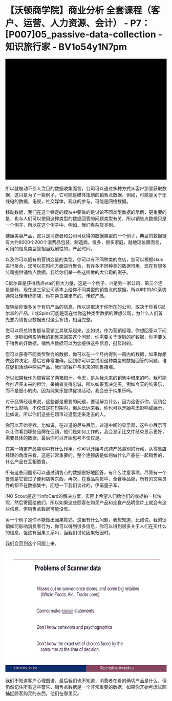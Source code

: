 # 【沃顿商学院】商业分析 全套课程（客户、运营、人力资源、会计） - P7：[P007]05_passive-data-collection - 知识旅行家 - BV1o54y1N7pm

![](img/06eddece2a756ad3138b4e425fa817c5_0.png)

所以就被动不引人注目的数据收集而言，公司可以通过多种方式从客户那里获取数据，这只是为了一些例子，它可能是媒体策划的销售点数据，例如，可能是关于无线电的数据，电视，社交媒体，观众的参与，可能是网络数据。

移动数据，我们在这个特定的模块中要做的是讨论不同类型数据的示例，更重要的是，也与人们可以使用这种类型的数据回答的问题类型有关，所以销售点数据只是一个例子，所以在这个例子中，例如，我们看杂货类别。

健康美容产品，这只是消费者和公司可获得的数据类型的一个例子，典型的数据链有大约8000个200个消费品包装，制造商，很多，很多家庭，就地理位置而言，可用的信息类型是相当戏剧性的，产品时间。

以及你可以拥有的营销变量的类型，你可以有不同种类的商店，您可以根据skus进行聚合，您可以在时间方面进行聚合，有许多不同种类的数据可用，现在有很多公司提供销售点数据，我给你们举一些这样做的大公司的例子。

C尼尔森是获得场点eta的巨大力量，这是一个例子，iri是另一家公司，第三个连是旋转，现在这三家公司基本上给你不同类型的销售点的数据，所以II中的AC磨坊通常处理传统商店，你在杂货店里有的，传统产品。

旋转给你很多关于有机产品的信息，所以这取决于你所在的公司，取决于你看C尼尔森的产品，ii或Spins可能是现在给你这种类型数据的理想公司，为什么人们首先要为销售点数据支付这么多钱，相当完整。

您可以将总销售额与营销工具联系起来，比如说，作为营销经理，你想回答以下问题，促销如何影响我的销售来回答这个问题，你需要关于促销的好数据，你需要关于销售的好数据，销售点数据可以为您提供这些信息，挺及时的。

您可以获得不同类型聚合的数据，你可以在一个月内得到一周内的数据，如果你想做这种决定，最后它非常准确，回到你可以尝试用这种类型的数据回答的问题，谁在促销活动中购买产品，我们的客户与未来的销售接壤。

所以如果我作为顾客买了两箱橙汁，今天，是从我未来的销售中借来的吗，我可能会推迟买未来的橙汁，采摘者变得忠诚，所以如果我决定买，例如今天的纯果乐，而不是细小的肉，因为纯果乐提供促销活动，我会忠于纯果乐吗。

对于品牌经理来说，这些都是重要的问题，要理解为什么，因为这告诉你，促销会有什么影响，不仅仅是在短期内，但从长远来看，你也可以开始考虑影响或展示，比如说，所以你们这些在超市过道里走来走去的人。

你可以开始寻找，比如说，在过道的尽头展示，过道中间的显示器，这些小展示可以让你看到哪些品牌在促销，他们是如何工作的，我会显示比文件结束显示更好，需要具体的数据，最后你可以开始思考不仅仅是。

在某一特定产品类别中有什么作用，你可以开始考虑跨产品类别的行动，从零售店经理的角度来看，这是非常重要的，整个连锁店是如何做什么产品在一起销售的，什么产品在互相蚕食。

所有这些问题都可以通过销售点的数据很好地回答，有什么注意事项，尽管有一个警告是它错过了便利店等东西，再次，在食品杂货中，全食等品牌，所有的交易员乔的都不在数据集中，回想一下我们谈过的，伊诺童子军。

INO Scout是这个InfoCard的解决方案，实际上希望人们给他们的收据拍一张快照，然后寄回给他们，所以如果这些顾客在购买产品和全食产品明信片上就会有这些信息，但销售点数据可能没有。

另一个例子是你不能做出因果陈述，这里有什么问题，我想知道，比如说，我的促销如何影响消费者行为，你可以得到很多信息，你可以得到很多关于人们在买什么的信息，但这有因果关系吗，当我们讨论因果归因时。

我们会回到这个问题上来。

![](img/06eddece2a756ad3138b4e425fa817c5_2.png)

我们不知道客户心理图谱，最后我们也不知道，消费者在看的确切产品是什么，但仍然记住所有这些警告，销售点数据是一个非常重要的数据，如果你开始考虑试图捕捉顾客购买的东西，他们在哪里买。
